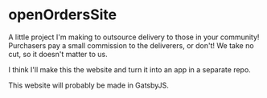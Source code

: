 # openOrdersSite
A little project I'm making to outsource delivery to those in your community! Purchasers pay a small commission to the deliverers, or don't! We take no cut, so it doesn't matter to us.

I think I'll make this the website and turn it into an app in a separate repo.

This website will probably be made in GatsbyJS.
